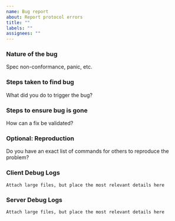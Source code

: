 ```yaml
---
name: Bug report
about: Report protocol errors
title: ""
labels: ""
assignees: ""
---
```


### Nature of the bug

Spec non-conformance, panic, etc.

### Steps taken to find bug

What did you do to trigger the bug?

### Steps to ensure bug is gone

How can a fix be validated?

### Optional: Reproduction

Do you have an exact list of commands for others to reproduce the problem?

### Client Debug Logs

```console
Attach large files, but place the most relevant details here
```

### Server Debug Logs

```console
Attach large files, but place the most relevant details here
```
